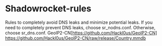 # Shadowrocket-rules
Rules to completely avoid DNS leaks and minimize potential leaks.
If you need to completely prevent DNS leaks, choose sr_nodns.conf.
Otherwise, choose sr_dns.conf.
GeoIP2-CN[https://github.com/Hackl0us/GeoIP2-CN] https://github.com/Hackl0us/GeoIP2-CN/raw/release/Country.mmdb
